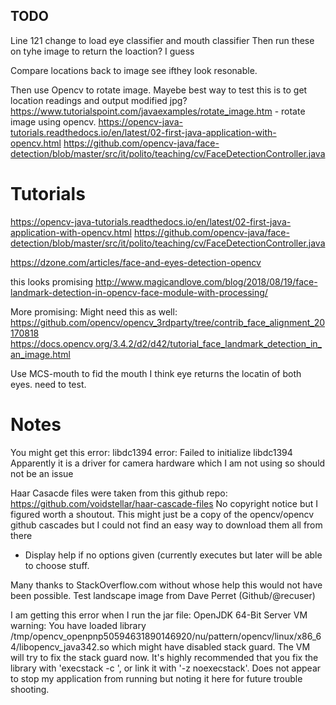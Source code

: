 ## TODO
Line 121 change to load eye classifier and mouth classifier
Then run these on tyhe image to return the loaction? I guess

Compare locations back to image see ifthey look resonable.

Then use Opencv to rotate image.
Mayebe best way to test this is to get location readings and output modified jpg?
 https://www.tutorialspoint.com/javaexamples/rotate_image.htm - rotate image using opencv.
https://opencv-java-tutorials.readthedocs.io/en/latest/02-first-java-application-with-opencv.html
https://github.com/opencv-java/face-detection/blob/master/src/it/polito/teaching/cv/FaceDetectionController.java


# Tutorials
https://opencv-java-tutorials.readthedocs.io/en/latest/02-first-java-application-with-opencv.html
https://github.com/opencv-java/face-detection/blob/master/src/it/polito/teaching/cv/FaceDetectionController.java

https://dzone.com/articles/face-and-eyes-detection-opencv

this looks promising
http://www.magicandlove.com/blog/2018/08/19/face-landmark-detection-in-opencv-face-module-with-processing/

More promising:
Might need this as well: https://github.com/opencv/opencv_3rdparty/tree/contrib_face_alignment_20170818
https://docs.opencv.org/3.4.2/d2/d42/tutorial_face_landmark_detection_in_an_image.html

Use MCS-mouth to fid the mouth
I think eye returns the locatin of both eyes. need to test.

# Notes
You might get this error: libdc1394 error: Failed to initialize libdc1394
Apparently it is a driver for camera hardware which I am not using so should not be an issue

Haar Casacde files were taken from this github repo:
https://github.com/voidstellar/haar-cascade-files
No copyright notice but I figured worth a shoutout.
This might just be a copy of the opencv/opencv github cascades but I could not find an easy way to download them all from there


 - Display help if no options given (currently executes but later will be able to choose stuff.
 
 Many thanks to StackOverflow.com without whose help this would not have been possible.
Test landscape image from Dave Perret (Github/@recuser) 

I am getting this error when I run the jar file:
OpenJDK 64-Bit Server VM warning: You have loaded library /tmp/opencv_openpnp50594631890146920/nu/pattern/opencv/linux/x86_64/libopencv_java342.so which might have disabled stack guard. The VM will try to fix the stack guard now.
It's highly recommended that you fix the library with 'execstack -c <libfile>', or link it with '-z noexecstack'.
Does not appear to stop my application from running but noting it here for future trouble shooting.

